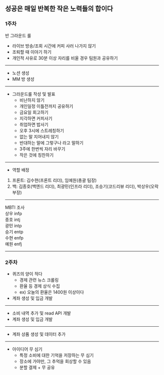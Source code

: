 ## 성공은 매일 반복한 작은 노력들의 합이다

### 1주차
반 그라운드 룰
- 라이브 방송/조회 시간에 커피 사러 나가지 않기
- 조퇴할 때 이야기 하기
- 개인적 사유로 30분 이상 자리를 비울 경우 팀원과 공유하기
---------------------
- 노션 생성
- MM 방 생성
---------------------
- 그라운드룰 작성 및 발표
    - 비난하지 않기
    - 개인일정 이틀전까지 공유하기
    - 금요일 회고하기
    - 지각하면 커피사기
    - 취업하면 밥사기
    - 오후 3시에 스트레칭하기
    - 없는 말 지어내지 않기
    - 반대하는 말에 그렇구나 라고 말하기
    - 3주에 한번씩 자리 바꾸기
    - 작은 것에 칭찬하기
---------------------
- 역할 배정
1. 프론트: 김수현(프론트 리더), 임예원(총괄 팀장)
2. 백: 김종호(백엔드 리더), 최광민(인프라 리더), 조승기(코드리뷰 리더), 박상우(오락부장)
---------------------

MBTI 조사  
상우 infp  
종호 intj  
광민 intp  
승기 entp  
수현 enfp  
예원 enfj  

---------------------

### 2주차

- 퀴즈의 양이 적다
    - 경제 관련 뉴스 크롤링
    - 환율 등 경제 상식 수집
    - ex) 오늘의 환율은 1400원 이상이다
- 계좌 생성 및 입금 개발
---------------------
- 소비 내역 추가 및 read API 개발
- 계좌 생성 및 입금 개발
---------------------
- 계좌 상품 생성 및 데이터 추가
---------------------
- 아이디어 무 심기
    - 특정 소비에 대한 기억을 저장하는 무 심기
    - 장소에 가야만, 그 추억을 회상할 수 있음
    - 분할 결제 + 무 공유
